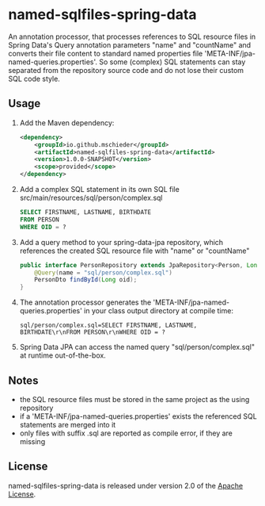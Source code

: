 # named-sqlfiles-spring-data

An annotation processor, that processes references to SQL resource files in Spring Data's Query
annotation parameters "name" and "countName" and converts their file content to standard named properties file
'META-INF/jpa-named-queries.properties'.
So some (complex) SQL statements can stay separated from the repository source code and do not lose their custom SQL
code style.

## Usage

1. Add the Maven dependency:
   ```xml
   <dependency>
       <groupId>io.github.mschieder</groupId>
       <artifactId>named-sqlfiles-spring-data</artifactId>
       <version>1.0.0-SNAPSHOT</version>
       <scope>provided</scope>
   </dependency>
   ```

2. Add a complex SQL statement in its own SQL file
   src/main/resources/sql/person/complex.sql

   ```sql
   SELECT FIRSTNAME, LASTNAME, BIRTHDATE
   FROM PERSON
   WHERE OID = ?
   ```

3. Add a query method to your spring-data-jpa repository, which references the created SQL resource file with "name"
   or "countName"

   ```java
   public interface PersonRepository extends JpaRepository<Person, Long> {
       @Query(name = "sql/person/complex.sql")
       PersonDto findById(Long oid);
   }
   ```

4. The annotation processor generates the 'META-INF/jpa-named-queries.properties' in your class output directory at
   compile time:
   ```properties
   sql/person/complex.sql=SELECT FIRSTNAME, LASTNAME, BIRTHDATE\r\nFROM PERSON\r\nWHERE OID = ?
   ```

5. Spring Data JPA can access the named query "sql/person/complex.sql" at runtime out-of-the-box.

## Notes

* the SQL resource files must be stored in the same project as the using repository
* if a 'META-INF/jpa-named-queries.properties' exists the referenced SQL statements are merged into it
* only files with suffix .sql are reported as compile error, if they are missing

## License

named-sqlfiles-spring-data is released under version 2.0 of
the [Apache License](https://www.apache.org/licenses/LICENSE-2.0).

